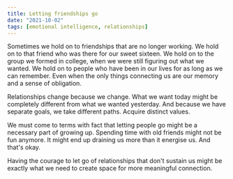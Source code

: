 ```yaml
---
title: Letting friendships go
date: "2021-10-02"
tags: [emotional intelligence, relationships]
---
```


Sometimes we hold on to friendships that are no longer working. We hold on to that friend who was there for our sweet sixteen. We hold on to the group we formed in college, when we were still figuring out what we wanted. We hold on to people who have been in our lives for as long as we can remember. Even when the only things connecting us are our memory and a sense of obligation.

Relationships change because we change. What we want today might be completely different from what we wanted yesterday. And because we have separate goals, we take different paths. Acquire distinct values.

We must come to terms with fact that letting people go might be a necessary part of growing up. Spending time with old friends might not be fun anymore. It might end up draining us more than it energise us. And that's okay.

Having the courage to let go of relationships that don't sustain us might be exactly what we need to create space for more meaningful connection.
